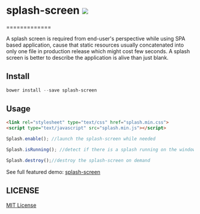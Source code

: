 # splash-screen ![](http://img.shields.io/badge/bower_module-v2.1.0-green.svg) #
=============

A splash screen is required from end-user's perspective while using SPA based application, cause that static resources usually concatenated into only one file in production release which might cost few seconds. A splash screen is better to describe the application is alive than just blank.


## Install ##

```powershell
bower install --save splash-screen
```

## Usage ##

```html
<link rel="stylesheet" type="text/css" href="splash.min.css">
<script type="text/javascript" src="splash.min.js"></script>
```

```javascript
Splash.enable(); //launch the splash-screen while needed

Splash.isRunning(); //detect if there is a splash running on the window

Splash.destroy();//destroy the splash-screen on demand
```

See full featured demo: [splash-screen](http://leftstick.github.io/splash-screen/)

## LICENSE ##

[MIT License](https://raw.githubusercontent.com/leftstick/splash-screen/master/LICENSE)